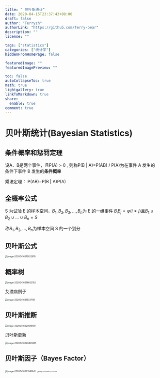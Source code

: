 ```yaml
---
title: " 贝叶斯统计"
date: 2020-04-15T23:37:43+08:00
draft: false
author: "Terryzh"
authorLink: "https://github.com/Terry-bear"
description: ""
license: ""

tags: ["statistics"]
categories: ["统计学"]
hiddenFromHomePage: false

featuredImage: ""
featuredImagePreview: ""

toc: false
autoCollapseToc: true
math: true
lightgallery: true
linkToMarkdown: true
share:
  enable: true
comment: true
---
```

# 贝叶斯统计(Bayesian Statistics)

## 条件概率和惩罚定理

设A、B是两个事件，且P(A) > 0 , 则称P(B | A)=P(AB) / P(A)为在事件 A 发生的条件下事件 B 发生的**条件概率**

乘法定理： P(AB)=P(B | A)P(A)

## 全概率公式

S 为试验 E 的样本空间，$B_1, B_2, B_3,…,B_n$为 E 的一组事件 $B_iB_j = φ(i ≠ j)$且$B_1 \cup B_2 \cup … \cup B_n = S$

称$B_1,B_2,…,B_n$为样本空间 S 的一个划分



## 贝叶斯公式

<img src="/Users/terry/Library/Application%20Support/typora-user-images/image-20200416213822819.png" alt="image-20200416213822819" style="zoom:50%;" />



## 概率树

<img src="http://img.elixir-zh.cn/uPic/image-20200416214652782.png" alt="image-20200416214652782" style="zoom:50%;" />



艾滋病例子

<img src="http://img.elixir-zh.cn/uPic/image-20200416215337151.png" alt="image-20200416215337151" style="zoom:50%;" />

## 贝叶斯推断

<img src="http://img.elixir-zh.cn/uPic/image-20200416220016199.png" alt="image-20200416220016199" style="zoom:50%;" />



贝叶斯更新

<img src="http://img.elixir-zh.cn/uPic/image-20200416220420661.png" alt="image-20200416220420661" style="zoom:50%;" />

## 贝叶斯因子（Bayes Factor）

<img src="http://img.elixir-zh.cn/uPic/image-20200416223146841.png" alt="image-20200416223146841" style="zoom:50%;" />

<img src="http://img.elixir-zh.cn/uPic/image-20200416223750405.png" alt="image-20200416223750405" style="zoom:33%;" />
